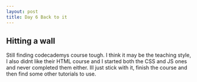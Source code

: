 ```yaml
---
layout: post
title: Day 6 Back to it
---
```



## Hitting a wall

Still finding codecademys course tough. I think it may be the teaching style, I also didnt like their HTML course and I started both the CSS and JS ones and never completed them either. Ill just stick with it, finish the course and then find some other tutorials to use. 
